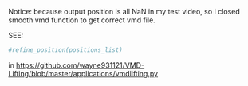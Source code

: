 Notice: because output position is all NaN in my test video, so I closed smooth vmd function to get correct vmd file.

SEE: 

```py
#refine_position(positions_list)
``` 

in https://github.com/wayne931121/VMD-Lifting/blob/master/applications/vmdlifting.py

